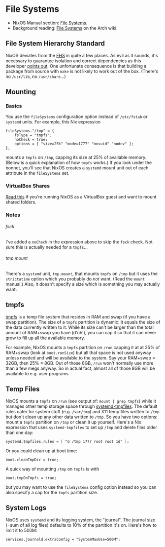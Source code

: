File Systems
============

* NixOS Manual section: [File Systems][nixos-man-fs].
* Background reading: [File Systems][arch-fs] on the Arch wiki.


File System Hierarchy Standard
------------------------------
NixOS deviates from the [FHS][wikipedia-fhs] in quite a few places. As
evil as it sounds, it's necessary to guarantee isolation and correct
dependencies as this developer [points out][nixos-fhs]. One unfortunate
consequence is that building a package from source with `make` is not
likely to work out of the box. (There's no `/usr/lib`, no `/usr/share`...)


Mounting
--------
### Basics
You use the `fileSystems` configuration option instead of `/etc/fstab`
or `systemd` units. For example, this Nix expression

    fileSystems."/tmp" = {
        fsType = "tmpfs";
        noCheck = true;
        options = [ "size=25%" "mode=1777" "nosuid" "nodev" ];
    };

mounts a `tmpfs` on `/tmp`, capping its size at 25% of available memory.
(Below is a quick explanation of how `tmpfs` works.) If you look under
the bonnet, you'll see that NixOS creates a `systemd` mount unit out of
each attribute in the `fileSystems` set.

### VirtualBox Shares
[Read this][vbox-shares] if you're running NixOS as a VirtualBox guest
and want to mount shared folders.

### Notes
###### fsck
I've added a `noCheck` in the expression above to skip the `fsck` check.
Not sure this is actually needed for a `tmpfs`...

###### tmp.mount
There's a `systemd` unit, `tmp.mount`, that mounts `tmpfs` on `/tmp` but
it uses the `strictatime` option which you probably do *not* want. (Read
the `mount` manual.) Also, it doesn't specify a size which is something
you may actually want.


tmpfs
-----
[tmpfs][arch-tmpfs] is a temp file system that resides in RAM and swap (if
you have a swap partition). The size of a `tmpfs` partition is dynamic: it
equals the size of the data currently written to it. While its size can't
be larger than the total amount of RAM+swap you have (d'oh!), you can cap
it so that it can never grow to fill up all the available memory.

For example, NixOS mounts a `tmpfs` partition on `/run` capping it at at
25% of RAM+swap (look at `boot.runSize`) but all that space is not used
anyway unless needed and will be available to the system.
Say your RAM+swap = 32GB, then 25% = 8GB. Out of those 8GB, `/run` won't
normally use more than a few megs anyway. So in actual fact, almost all
of those 8GB will be available to e.g. user programs.


Temp Files
----------
NixOS mounts a `tmpfs` on `/run` (see output of: `mount | grep tmpfs`) while
it manages other temp storage space through [systemd-tmpfiles][systemd-tmp].
The default rules cater for system stuff (e.g. `/var/tmp`) and X11 temp
files written to `/tmp` but don't clean up any other data written to `/tmp`.
So you have two options: mount a `tmpfs` partition on `/tmp` or clean it
up yourself. Here's a Nix expression that uses `systemd-tmpfiles` to set
up `/tmp` and delete files older than one day:

    systemd.tmpfiles.rules = [ "d /tmp 1777 root root 1d" ];

Or you could clean up at boot time:

    boot.cleanTmpDir = true;

A quick way of mounting `/tmp` on `tmpfs` is with

    boot.tmpOnTmpfs = true;

but you may want to use the `fileSystems` config option instead so you
can also specify a cap for the `tmpfs` partition size.


System Logs
-----------
NixOS uses `systemd` and its logging system, the "journal". The journal
size (=sum of all log files) defaults to 10% of the partition it's on.
Here's how to limit it to 500M:

    services.journald.extraConfig = "SystemMaxUse=500M";





[arch-fs]: https://wiki.archlinux.org/index.php/File_systems
    "File Systems"
[arch-tmpfs]: https://wiki.archlinux.org/index.php/Tmpfs
    "tmpfs"
[nixos-fhs]: http://sandervanderburg.blogspot.fr/2011/11/on-nix-nixos-and-filesystem-hierarchy.html
    "On Nix, NixOS and the Filesystem Hierarchy Standard (FHS)"
[nixos-man-fs]: https://nixos.org/nixos/manual/index.html#ch-file-systems
    "File Systems"
[systemd-tmp]: https://www.freedesktop.org/software/systemd/man/systemd-tmpfiles.html
    "systemd-tmpfiles"
[wikipedia-fhs]: https://en.wikipedia.org/wiki/Filesystem_Hierarchy_Standard
    "Filesystem Hierarchy Standard"
[vbox-shares]: virtualbox.md#mounting-virtualbox-shares
    "Mounting VirtualBox Shares"
